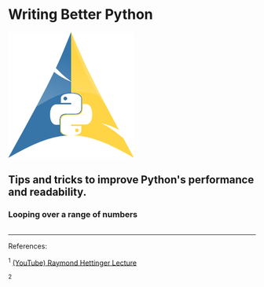 # Writing Better Python

![image](/img/python.png "ArchPython")

## Tips and tricks to improve Python's performance and readability. 

### Looping over a range of numbers 
```python

```
---
References:

<sup>1</sup> [(YouTube) Raymond Hettinger Lecture](https://www.youtube.com/watch?v=OSGv2VnC0go&t=3s "Transforming Code into Beautiful, Idiomatic Python")

<sup>2</sup>